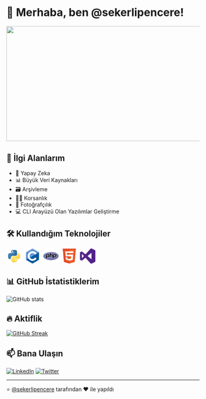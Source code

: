# 👋 Merhaba, ben @sekerlipencere!

<div align="center">
  <img src="https://media.giphy.com/media/13HgwGsXF0aiGY/giphy.gif" width="600" height="300"/>
</div>

## 🧠 İlgi Alanlarım

- 🤖 Yapay Zeka
- 📊 Büyük Veri Kaynakları
- 🗃️ Arşivleme
- 🏴‍☠️ Korsanlık
- 📸 Fotoğrafçılık
- 💻 CLI Arayüzü Olan Yazılımlar Geliştirme

## 🛠️ Kullandığım Teknolojiler

<div>
  <img src="https://github.com/devicons/devicon/blob/master/icons/python/python-original.svg" title="Python" alt="Python" width="40" height="40"/>&nbsp;
  <img src="https://github.com/devicons/devicon/blob/master/icons/c/c-original.svg" title="C" alt="C" width="40" height="40"/>&nbsp;
  <img src="https://github.com/devicons/devicon/blob/master/icons/php/php-original.svg" title="PHP" alt="PHP" width="40" height="40"/>&nbsp;
  <img src="https://github.com/devicons/devicon/blob/master/icons/html5/html5-original.svg" title="HTML5" alt="HTML" width="40" height="40"/>&nbsp;
  <img src="https://github.com/devicons/devicon/blob/master/icons/visualstudio/visualstudio-plain.svg" title="Visual Basic" alt="Visual Basic" width="40" height="40"/>&nbsp;
</div>

## 📊 GitHub İstatistiklerim

![GitHub stats](https://github-readme-stats.vercel.app/api?username=sekerlipencere&show_icons=true&theme=radical)

## 🔥 Aktiflik

[![GitHub Streak](http://github-readme-streak-stats.herokuapp.com?user=sekerlipencere&theme=dark&background=000000)](https://git.io/streak-stats)

## 📫 Bana Ulaşın

[![LinkedIn](https://img.shields.io/badge/LinkedIn-%230077B5.svg?logo=linkedin&logoColor=white)](https://linkedin.com/in/sekerlipencere)
[![Twitter](https://img.shields.io/badge/Twitter-%231DA1F2.svg?logo=Twitter&logoColor=white)](https://twitter.com/sekerlipencere)

---

⭐️ [@sekerlipencere](https://github.com/sekerlipencere) tarafından ❤️ ile yapıldı
